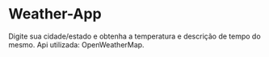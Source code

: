 # Weather-App
Digite sua cidade/estado e obtenha a temperatura e descrição de tempo do mesmo.
Api utilizada: OpenWeatherMap.
